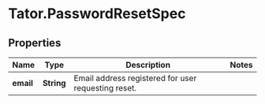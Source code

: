 # Tator.PasswordResetSpec

## Properties

Name | Type | Description | Notes
------------ | ------------- | ------------- | -------------
**email** | **String** | Email address registered for user requesting reset. | 


